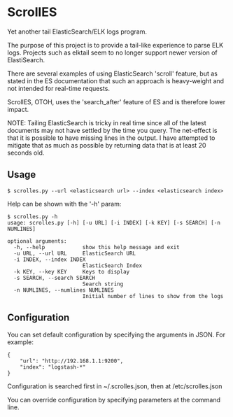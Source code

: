 # ScrollES
Yet another tail ElasticSearch/ELK logs program.

The purpose of this project is to provide a tail-like experience to parse ELK
logs.  Projects such as elktail seem to no longer support newer version of
ElastiSearch.

There are several examples of using ElasticSearch 'scroll' feature, but as
stated in the ES documentation that such an approach is heavy-weight and not
intended for real-time requests.

ScrollES, OTOH, uses the 'search_after' feature of ES and is therefore lower
impact.

NOTE: Tailing ElasticSearch is tricky in real time since all of the latest
documents may not have settled by the time you query.  The net-effect is that
it is possible to have missing lines in the output.  I have attempted to
mitigate that as much as possible by returning data that is at least 20
seconds old.

## Usage

```
$ scrolles.py --url <elasticsearch url> --index <elasticsearch index>
```
Help can be shown with the '-h' param:

```
$ scrolles.py -h
usage: scrolles.py [-h] [-u URL] [-i INDEX] [-k KEY] [-s SEARCH] [-n NUMLINES]

optional arguments:
  -h, --help            show this help message and exit
  -u URL, --url URL     ElasticSearch URL
  -i INDEX, --index INDEX
                        ElasticSearch Index
  -k KEY, --key KEY     Keys to display
  -s SEARCH, --search SEARCH
                        Search string
  -n NUMLINES, --numlines NUMLINES
                        Initial number of lines to show from the logs
```

## Configuration

You can set default configuration by specifying the arguments in JSON.  For
example:

```
{
    "url": "http://192.168.1.1:9200",
    "index": "logstash-*"
}
```

Configuration is searched first in ~/.scrolles.json, then at
/etc/scrolles.json

You can override configuration by specifying parameters at the command line.
